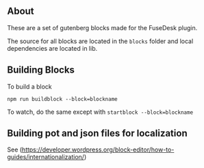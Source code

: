 ## About ##
These are a set of gutenberg blocks made for the FuseDesk plugin.

The source for all blocks are located in the `blocks` folder and local dependencies are located in lib.  


## Building Blocks ##
To build a block
```
npm run buildblock --block=blockname
```
To watch, do the same except with ```startblock --block=blockname```  


## Building pot and json files for localization ##  
See (https://developer.wordpress.org/block-editor/how-to-guides/internationalization/)  
